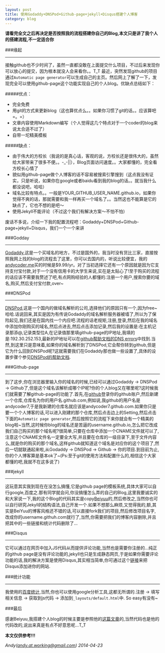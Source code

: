 ```yaml
---
layout: post
title: 使用Godaddy+DNSPod+Github-page+jekyll+Disqus搭建个人博客
category: blog
---
```


**请看完全文之后再决定是否按照我的流程搭建你自己的Blog,本文只是讲了我个人的搭建流程,不一定适合你**

###缘起

---

接触github也不少时间了，虽然一直都没敢在上面提交什么项目，不过后来发现你可以放心的提交，因为根本就没人会来看你。。T_T 最近，突然发现github的项目通过`Automatic page generator`可以生成自己的主页。然后网上了解了一下，发现完全可以使用github-page这个功能实现自己的个人blog。优缺点总结如下：

#####优点：

- 完全免费
- 用git的方式来更新blog（这也算优点么。。如果你习惯了git的话。。应该算吧=。=）
- 文章内容使用Markdown编写（个人觉得这几个特点对于一个coder的blog来说太合适不过了）
- 自带一坨精美模板

#####缺点：

- 由于伟大的方校长（我说的是真心话，客观的说，方校长还是很伟大的，虽然给大家带来了很多不便。。-_-||），Blog页面访问速度。。大家都懂的，完全看方校长心情了
- 貌似用github-page做个人博客的话不容易被搜索引擎搜到（这点我没有证实，只是听说，如果你在google或者baidu看到我的blog的话。。就当我什么都没说吧，哈哈）
- 域名比较有特点。。一般是YOUR_GITHUB_USER_NAME.github.io，如果你觉得不爽的话，那就需要和我一样再买一个域名了。。当然这也不能算是它的缺点了，它也不想的是吧～
- 使用Jekyll不能评论（不过这个我们有解决方案～不怕不怕）

废话不多说，介绍一下我的配置流程吧：Godaddy+DNSPod+Github-page+jekyll+Disqus，我们一个一个来讲

###Godday

---

[Godaddy](http://www.godaddy.com),这是一个买域名的地方，不过是国外的，我当时没有货比三家，直接按照我网上找的blog的流程去了这里，你可以去国内的，听说比较便宜，我的[andycoder.me](http://andycoder.me)买的时候是$9.99/yr。对了当初选择它还有一个原因就是因为它支持支付宝付款,对于一个没有信用卡的大学生来说,实在是太贴心了!至于购买的流程的话应该不需要我赘述了吧,有点网购经验的人都懂的.注册一个用户,搜索你要的域名,购买,然后支付宝付款,over~

###DNSPod

---

[DNSPod](http://www.dnspod.cn),这是一个国内的做域名解析的公司,选择他们的原因只有一个,因为free~ 哈哈.话说回来,其实是因为有传说Godaddy的域名解析服务器被墙了,所以为了保险起见,我们还是在国内找一个内应吧.流程的话老规矩,注册,登录,然后在我的域名中添加你刚购买的域名,然后点进去,然后点击添加记录,然后我的设置是:在主机记录那添@,记录类型位A,在记录值那里填github-page的IP地址,我填的是:192.30.252.153,最新的IP地址可以在[github帮助文档的DNS errors](https://help.github.com/articles/my-custom-domain-isn-t-working)中找到.当然,到这里只是意味着,如果你的域名解析到了DNSPod,它会帮你转到github,但是它为什么回到DNSPod呢?这就需要我们在Godaddy那也做一些设置了,具体的设置步骤个参见[DNSPod的帮助文档](https://support.dnspod.cn/Kb/showarticle/tsid/42/).

###Github-page

---

到了这步,你在浏览器里输入你的域名的时候,已经可以通过Godaddy -> DNSPod -> Github了,但是这个域名该解析成哪个IP呢?你的个人blog又在哪里呢?这时候我们就需要了解github-page的功能了.首先,在[github](http://www.github.com)登录你的github账户,然后新建一个仓库,仓库名为你的用户名.github.com,例如说,我github的用户名是andycoder7,于是我新建的仓库名就应该是andycoder7.github.com.如果你只是要一个个人博客的话,可以进入刚建的那个仓库,然后点击边上的Setting,然后点击下面的`Automatic page generator`,然后按照它的流程下来你就会有一个精美的blog啦~当然,这时候你blog的域名还是苦逼的username.github.io,怎么把它改成我们自己购买的那个域名呢?很简单,只要在仓库中添加一个CNAME文件就可以了,注意这个CNAME文件名一定要全大写,并且要在仓库的一级目录下,至于文件内容么,就是你的购买的那个域名,这样github就知道这个域名是对应你的这个项目了,然后一切就联通起来啦,从Godaddy -> DNSPod -> Github -> 你的项目.到目前为止,你的个人博客算是基本ok了~(Ps:至于git的使用方法和配置什么的,相信这个大家都懂的吧,我就不在这多说了)

###jekyll

---

这玩意其实我到现在在没怎么搞懂,它是github page的模板系统,具体大家可以自行google,百度之.那有同学就会问,你没搞懂怎么弄的自己的Blog,这里我要诚实的和大家说一下,我的这个Blog的代码其实是copy[Beiyuu](https://github.com/beiyuu/beiyuu.github.com)的,然后修改之,当然你也可以自行研究Jekyll的结构语法,自己开发一个.如果不想那么麻烦,又觉得我的,额,其实是BeiYuu的博客风格还不错的话,可以直接fork我们的项目,然后修改项目名字,改成你的username.githuh.com就行了,当然,你需要把我们的博客内容删除,并且把其中的一些链接和统计代码删除了...

###Disqus

---

它可以通过在网页中加入JS代码从而提供评论功能,当然也是需要你注册的...纯正的github page是没有评论功能的,jekyll也只是生成静态网页,于是如果你需要评论功能的话,我的解决方案是使用Disqus,其实相当简单,你可通过这个[链接](http://disqus.com/admin/create/)来把Disqus添加进你的网站.

###统计功能

---

我使用的[百度统计](tongji.baidu.com),当然,你也可以使用google分析工具,这都无所谓的.注册 -> 填写相关信息 -> 获取到js代码 -> 添加到`_layouts/default.html`中. So easy有没有~

###最后

感谢Beiyuu,我搭建个人blog的时候主要是参照他的[这篇文章](http://beiyuu.com/github-pages/)的,当然代码也是他的代码改的,说出来真是有点不好意思呢...T_T

**本文仅供参考!!!**

*Andy(andy.at.working@gmail.com) 2014-04-23*
